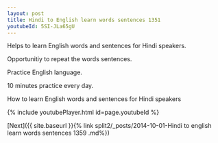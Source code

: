 ```yaml
---
layout: post
title: Hindi to English learn words sentences 1351 
youtubeId: 5SI-JLa65gU
---
```

 
 
Helps to learn English words and sentences for Hindi speakers.

Opportunitiy to repeat the words sentences. 

Practice English language. 
 
10 minutes practice every day. 
 
How to learn English words and sentences for Hindi speakers 
 
{% include youtubePlayer.html id=page.youtubeId %}
 
 
[Next]({{ site.baseurl }}{% link  split2/_posts/2014-10-01-Hindi to english learn words sentences 1359 .md%})
 
